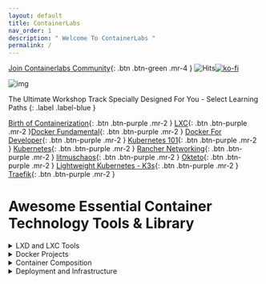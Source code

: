 ```yaml
---
layout: default
title: ContainerLabs
nav_order: 1
description: " Welcome To ContainerLabs "
permalink: /
---
```


[Join Containerlabs Community](https://discord.gg/rEvr7vq){: .btn .btn-green .mr-4 } 
![Hits](https://hitcounter.pythonanywhere.com/count/tag.svg?url=http%3A%2F%2Fcontainerlabs.kubedaily.com%2F)[![ko-fi](https://www.ko-fi.com/img/githubbutton_sm.svg)](https://ko-fi.com/K3K0E60M)

![img](https://raw.githubusercontent.com/sangam14/ContainerLabs/master/img/ContainerLabs-official.png)




The Ultimate Workshop Track Specially Designed For You - Select Learning Paths 
{: .label .label-blue }


[Birth of Containerization](http://containerlabs.kubedaily.com/Birth_of_Containerization/README.html){: .btn .btn-purple .mr-2 }  [LXC](http://containerlabs.kubedaily.com/LXC/){: .btn .btn-purple .mr-2 }[Docker Fundamental](http://containerlabs.kubedaily.com/Docker/Overview/){: .btn .btn-purple .mr-2 } [Docker For Developer](https://containerlabs.kubedaily.com/Docker/Dev/){: .btn .btn-purple .mr-2 } [Kubernetes 101](https://containerlabs.kubedaily.com/Kubernetes/beginner/README.html){: .btn .btn-purple .mr-2 }
[Kubernetes](https://containerlabs.kubedaily.com/Kubernetes/){: .btn .btn-purple .mr-2 } [Rancher Networking](https://containerlabs.kubedaily.com/rancher/Networking/){: .btn .btn-purple .mr-2 } [litmuschaos](https://dev.to/t/litmuschaos){: .btn .btn-purple .mr-2 } [Okteto](https://containerlabs.kubedaily.com/Okteto/){: .btn .btn-purple .mr-2 }  [Lightweight Kubernetes - K3s](){: .btn .btn-purple .mr-2 }  
[Traefik](https://containerlabs.kubedaily.com/traefik/){: .btn .btn-purple .mr-2 } 

# Awesome Essential Container Technology Tools & Library 

<details><summary>LXD and LXC Tools </summary>
 
<table style="width:100%">
  <tr>
    <th> <a href="https://github.com/lxc/lxc">
  <img align="center" src="https://github-readme-stats.vercel.app/api/pin/?username=lxc&repo=lxc&theme=solarized-light"/>
</a> </th>
    <th>
   <a href="https://github.com/lxc/lxd">
  <img align="center" src="https://github-readme-stats.vercel.app/api/pin/?username=lxc&repo=lxd&theme=solarized-light"/>
</a>
    </th> 
  </tr>
  
  <tr>
    <th> <a href="https://github.com/lxc/lxcfs">
  <img align="center" src="https://github-readme-stats.vercel.app/api/pin/?username=lxc&repo=lxcfs&theme=solarized-light"/>
</a>
   </th>
    <th>
       <a href="https://github.com/lxc/go-lxc">
  <img align="center" src="https://github-readme-stats.vercel.app/api/pin/?username=lxc&repo=go-lxc&theme=solarized-light"/>
</a>
    </th>
  </tr>
  
  <tr>
   <th>
    <a href="https://github.com/lxc/ruby-lxc">
  <img align="center" src="https://github-readme-stats.vercel.app/api/pin/?username=lxc&repo=ruby-lxc&theme=solarized-light"/>
</a>
  </th> 
    <th>
        <a href="https://github.com/lxc/python3-lxc">
  <img align="center" src="https://github-readme-stats.vercel.app/api/pin/?username=lxc&repo=python3-lxc&theme=solarized-light"/>
</a>  
   </th>
  </tr>
   <tr>
    <th> <a href="https://github.com/lxc/distrobuilder">
  <img align="center" src="https://github-readme-stats.vercel.app/api/pin/?username=lxc&repo=distrobuilder&theme=solarized-light"/>
</a> </th>
    <th>
   <a href="https://github.com/fgrehm/vagrant-lxc">
  <img align="center" src="https://github-readme-stats.vercel.app/api/pin/?username=fgrehm&repo=vagrant-lxc&theme=solarized-light"/>
</a>
    </th> 
  </tr>
     <tr>
    <th> <a href="https://github.com/lxc-webpanel/LXC-Web-Panel">
  <img align="center" src="https://github-readme-stats.vercel.app/api/pin/?username=lxc-webpanel&repo=LXC-Web-Panel&theme=solarized-light"/>
</a> </th>
    <th>
   <a href="https://github.com/lxdock/lxdock">
  <img align="center" src="https://github-readme-stats.vercel.app/api/pin/?username=lxdock&repo=lxdock&theme=solarized-light"/>
</a>
    </th> 
  </tr>
  <tr>
    <th> <a href="https://github.com/flesueur/mi-lxc">
  <img align="center" src="https://github-readme-stats.vercel.app/api/pin/?username=flesueur&repo=mi-lxc&theme=solarized-light"/>
</a> </th>
    <th>
   <a href="https://github.com/AdaptiveScale/lxdui">
  <img align="center" src="https://github-readme-stats.vercel.app/api/pin/?username=AdaptiveScale&repo=lxdui&theme=solarized-light"/>
</a>
    </th> 
  </tr>
   <tr>
    <th> <a href="">
  <img align="center" src="https://github-readme-stats.vercel.app/api/pin/?username=lxc&repo=lxc&theme=solarized-light"/>
</a> </th>
    <th>
   <a href="https://github.com/corneliusweig/kubernetes-lxd">
  <img align="center" src="https://github-readme-stats.vercel.app/api/pin/?username=corneliusweig&repo=kubernetes-lxd&theme=solarized-light"/>
</a>
    </th> 
  </tr>
  <tr>
    <th> <a href="">
  <img align="center" src="https://github-readme-stats.vercel.app/api/pin/?username=lxc&repo=lxc&theme=solarized-light"/>
</a> </th>
    <th>
   <a href="https://github.com/turtle0x1/LxdMosaic">
  <img align="center" src="https://github-readme-stats.vercel.app/api/pin/?username=turtle0x1&repo=LxdMosaic&theme=solarized-light"/>
</a>
    </th> 
  </tr>
  
  <tr>
    <th> <a href="https://github.com/automaticserver/lxe">
  <img align="center" src="https://github-readme-stats.vercel.app/api/pin/?username=automaticserver&repo=lxe&theme=solarized-light"/>
</a> </th>
    <th>
   <a href="https://github.com/bravetools/bravetools">
  <img align="center" src="https://github-readme-stats.vercel.app/api/pin/?username=bravetools&repo=bravetools&theme=solarized-light"/>
</a>
    </th>   
</tr>
  
</table>
</details>

<details><summary> Docker Projects </summary>
 
<table style="width:100%">
<tr>
  <th> <a href="https://github.com/moby/moby">
  <img align="center" src="https://github-readme-stats.vercel.app/api/pin/?username=moby&repo=moby&theme=solarized-light"/>
</a> 
  </th>
  <th>
   <a href="https://github.com/docker/compose/">
   <img align="center" src="https://github-readme-stats.vercel.app/api/pin/?username=docker&repo=compose&theme=solarized-light"/>
</a>
 </th> 
 </tr>
 
   <tr>
    <th> <a href="https://github.com/docker/machine">
  <img align="center" src="https://github-readme-stats.vercel.app/api/pin/?username=docker&repo=machine&theme=solarized-light"/>
</a> 
 </th>
  <th>
   <a href="https://github.com/docker/distribution">
  <img align="center" src="https://github-readme-stats.vercel.app/api/pin/?username=docker&repo=distribution&theme=solarized-light"/>
</a>
   </th> 
  </tr>
   <tr>
    <th> <a href="https://github.com/docker/classicswarm">
  <img align="center" src="https://github-readme-stats.vercel.app/api/pin/?username=docker&repo=classicswarm&theme=solarized-light"/>
</a> 
 </th>
 </tr>
 </table>
</details>
 
 <details> <summary> Container Composition  </summary>
<table style="width:100%">
  <tr>
  <th>
   <a href="https://github.com/icy/bocker">
  <img align="center" src="https://github-readme-stats.vercel.app/api/pin/?username=icy&repo=bocker&theme=solarized-light"/>
</a>
 </th>
  <th> <a href="https://github.com/p8952/bocker">
  <img align="center" src="https://github-readme-stats.vercel.app/api/pin/?username=p8952&repo=bocker&theme=solarized-light"/>
</a> 
  </th>
  
  <tr>
   <th>
   <a href="https://github.com/box-builder/box">
   <img align="center" src="https://github-readme-stats.vercel.app/api/pin/?username=box-builder&repo=box&theme=solarized-light"/>
</a>
 </th> 

  <th> <a href="https://github.com/byrnedo/capitan">
  <img align="center" src="https://github-readme-stats.vercel.app/api/pin/?username=byrnedo&repo=capitan&theme=solarized-light"/>
</a> 
  </th>
  </tr>
  <tr>
   <th>
   <a href="https://github.com/funkwerk/compose_plantuml">
   <img align="center" src="https://github-readme-stats.vercel.app/api/pin/?username=funkwerk&repo=compose_plantuml&theme=solarized-light"/>
</a>
 </th> 

  <th> <a href="https://github.com/magicmark/composerize">
  <img align="center" src="https://github-readme-stats.vercel.app/api/pin/?username=magicmark&repo=composerize&theme=solarized-light"/>
</a> 
  </th>
  </tr>
  <tr>
   <th>
   <a href="https://github.com/polonskiy/crowdr">
   <img align="center" src="https://github-readme-stats.vercel.app/api/pin/?username=polonskiy&repo=crowdr&theme=solarized-light"/>
</a>
 </th> 

  <th> <a href="https://github.com/abesto/docker-compose-graphviz">
  <img align="center" src="https://github-readme-stats.vercel.app/api/pin/?username=abesto&repo=docker-compose-graphviz&theme=solarized-light"/>
</a> 
  </th>
  </tr>
  
  <tr>
   <th>
   <a href="https://github.com/sudo-bmitch/docker-config-update">
   <img align="center" src="https://github-readme-stats.vercel.app/api/pin/?username=sudo-bmitch&repo=docker-config-update&theme=solarized-light"/>
</a>
 </th> 
  <th> <a href="https://github.com/Alexis-benoist/draw-compose">
  <img align="center" src="https://github-readme-stats.vercel.app/api/pin/?username=Alexis-benoist&repo=draw-compose&theme=solarized-light"/>
</a> 
  </th>
  </tr>
  <tr>
   <th>
   <a href="https://github.com/cisco/elsy">
   <img align="center" src="https://github-readme-stats.vercel.app/api/pin/?username=cisco&repo=elsy&theme=solarized-light"/>
</a>
 </th> 
  <th> <a href="https://github.com/cloud66-oss/habitus">
  <img align="center" src="https://github-readme-stats.vercel.app/api/pin/?username=cloud66-oss&repo=habitus&theme=solarized-light"/>
</a> 
  </th>
   </tr>
   
   <tr>
   <th>
   <a href="https://github.com/kubernetes/kompose">
   <img align="center" src="https://github-readme-stats.vercel.app/api/pin/?username=kubernetes&repo=kompose&theme=solarized-light"/>
</a>
 </th> 
  <th> <a href="https://github.com/toscanini/maestro">
  <img align="center" src="https://github-readme-stats.vercel.app/api/pin/?username=toscanini&repo=maestro&theme=solarized-light"/>
</a> 
  </th>
  </tr>
   
<tr>
   <th>
   <a href="https://github.com/ashmckenzie/percheron">
   <img align="center" src="https://github-readme-stats.vercel.app/api/pin/?username=ashmckenzie&repo=percheron&theme=solarized-light"/>
</a>
 </th> 
  <th> <a href="https://github.com/containers/podman-compose">
  <img align="center" src="https://github-readme-stats.vercel.app/api/pin/?username=containers&repo=podman-compose&theme=solarized-light"/>
</a> 
  </th>
  </tr>
  <tr>
   <th>
   <a href="https://github.com/ihucos/plash">
   <img align="center" src="https://github-readme-stats.vercel.app/api/pin/?username=ihucos&repo=plash&theme=solarized-light"/>
</a>
 </th> 
  <th> <a href="https://github.com/CenturyLinkLabs/zodiac">
  <img align="center" src="https://github-readme-stats.vercel.app/api/pin/?username=CenturyLinkLabs&repo=zodiac&theme=solarized-light"/>
</a> 
  </th>
  </tr>
  
  </tr>
</table>
</details>


<details><summary> Deployment and Infrastructure </summary>
 
<table style="width:100%">
  <tr>
    <th> <a href="https://github.com/newrelic/centurion">
  <img align="center" src="https://github-readme-stats.vercel.app/api/pin/?username=newrelic&repo=centurion&theme=solarized-light"/>
</a> </th>
    <th>
   <a href="https://github.com/brooklyncentral/clocker">
  <img align="center" src="https://github-readme-stats.vercel.app/api/pin/?username=brooklyncentral&repo=clocker&theme=solarized-light"/>
</a>
    </th> 
  </tr>
 
   <tr>
    <th> <a href="https://github.com/hasura/gitkube">
  <img align="center" src="https://github-readme-stats.vercel.app/api/pin/?username=hasura&repo=gitkube&theme=solarized-light"/>
</a> </th>
    <th>
   <a href="https://github.com/ttiny/deploy">
  <img align="center" src="https://github-readme-stats.vercel.app/api/pin/?username=ttiny&repo=deploy&theme=solarized-light"/>
</a>
    </th> 
  </tr>
  
   <tr>
   <th> <a href="https://github.com/grafeas/grafeas">
  <img align="center" src="https://github-readme-stats.vercel.app/api/pin/?username=grafeas&repo=grafeas&theme=solarized-light"/>
</a> </th>
    <th>
   <a href="https://github.com/longshoreman/longshoreman">
  <img align="center" src="https://github-readme-stats.vercel.app/api/pin/?username=longshoreman&repo=longshoreman&theme=solarized-light"/>
</a>
    </th> 
  </tr>
   <tr>
   <th> <a href="https://github.com/DIPSAS/SwarmManagement">
  <img align="center" src="https://github-readme-stats.vercel.app/api/pin/?username=DIPSAS&repo=SwarmManagement&theme=solarized-light"/>
</a> </th>
    <th>
   <a href="https://github.com/werf/werf">
  <img align="center" src="https://github-readme-stats.vercel.app/api/pin/?username=werf&repo=werf&theme=solarized-light"/>
</a>
    </th> 
  </tr>
  
 
   </tr>
</table>
</details>

